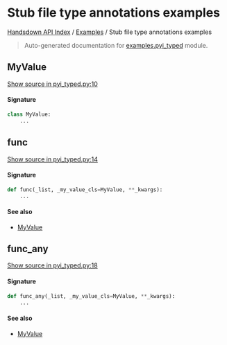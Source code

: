 # Stub file type annotations examples

[Handsdown API Index](../README.md#handsdown-api-index) /
[Examples](./index.md#examples) /
Stub file type annotations examples

> Auto-generated documentation for [examples.pyi_typed](https://github.com/vemel/handsdown/blob/main/examples/pyi_typed.py) module.

## MyValue

[Show source in pyi_typed.py:10](https://github.com/vemel/handsdown/blob/main/examples/pyi_typed.py#L10)

#### Signature

```python
class MyValue:
    ...
```



## func

[Show source in pyi_typed.py:14](https://github.com/vemel/handsdown/blob/main/examples/pyi_typed.py#L14)

#### Signature

```python
def func(_list, _my_value_cls=MyValue, **_kwargs):
    ...
```

#### See also

- [MyValue](#myvalue)



## func_any

[Show source in pyi_typed.py:18](https://github.com/vemel/handsdown/blob/main/examples/pyi_typed.py#L18)

#### Signature

```python
def func_any(_list, _my_value_cls=MyValue, **_kwargs):
    ...
```

#### See also

- [MyValue](#myvalue)



